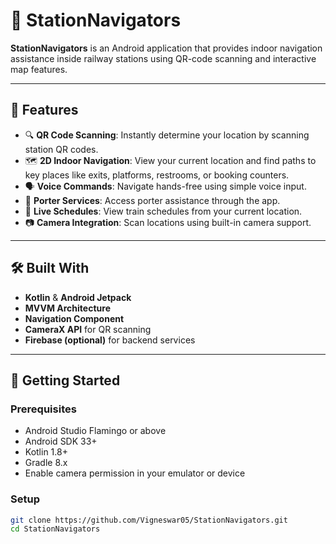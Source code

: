 # 🚉 StationNavigators

**StationNavigators** is an Android application that provides indoor navigation assistance inside railway stations using QR-code scanning and interactive map features.

---

## 🧠 Features

- 🔍 **QR Code Scanning**: Instantly determine your location by scanning station QR codes.
- 🗺️ **2D Indoor Navigation**: View your current location and find paths to key places like exits, platforms, restrooms, or booking counters.
- 🗣️ **Voice Commands**: Navigate hands-free using simple voice input.
- 👥 **Porter Services**: Access porter assistance through the app.
- 📅 **Live Schedules**: View train schedules from your current location.
- 📷 **Camera Integration**: Scan locations using built-in camera support.

---

## 🛠️ Built With

- **Kotlin** & **Android Jetpack**
- **MVVM Architecture**
- **Navigation Component**
- **CameraX API** for QR scanning
- **Firebase (optional)** for backend services

---



## 🏁 Getting Started

### Prerequisites

- Android Studio Flamingo or above
- Android SDK 33+
- Kotlin 1.8+
- Gradle 8.x
- Enable camera permission in your emulator or device

### Setup

```bash
git clone https://github.com/Vigneswar05/StationNavigators.git
cd StationNavigators
